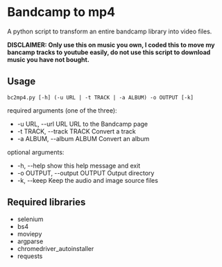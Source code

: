 # Bandcamp to mp4
A python script to transform an entire bandcamp library into video files.

**DISCLAIMER: Only use this on music you own, I coded this to move my bancamp tracks to youtube easily, do not use this script to download music you have not bought.**

## Usage
  
```bc2mp4.py [-h] (-u URL | -t TRACK | -a ALBUM) -o OUTPUT [-k]```

required arguments (one of the three):

  - -u URL, --url URL           URL to the Bandcamp page
  - -t TRACK, --track TRACK     Convert a track
  - -a ALBUM, --album ALBUM     Convert an album
  
optional arguments:

  - -h, --help                  show this help message and exit
  - -o OUTPUT, --output OUTPUT  Output directory
  - -k, --keep                  Keep the audio and image source files

## Required libraries

- selenium
- bs4
- moviepy
- argparse
- chromedriver_autoinstaller
- requests
